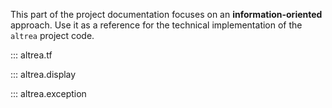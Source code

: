 This part of the project documentation focuses on
an **information-oriented** approach. Use it as a
reference for the technical implementation of the
`altrea` project code.

::: altrea.tf

::: altrea.display

::: altrea.exception

